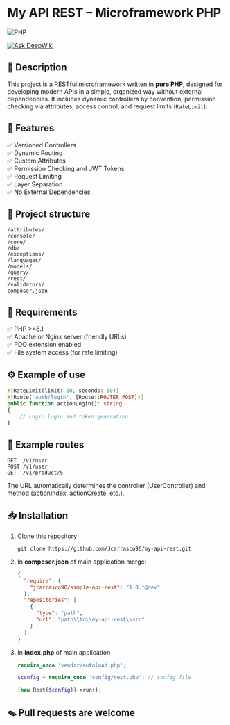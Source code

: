 # My API REST – Microframework PHP

![PHP](https://img.shields.io/static/v1?style=for-the-badge&message=PHP&color=777BB4&logo=php&logoColor=FFFFFF&label=)

[![Ask DeepWiki](https://deepwiki.com/badge.svg)](https://deepwiki.com/Jcarrasco96/my-api-rest)

## 📝 Description
This project is a RESTful microframework written in **pure PHP**, designed for developing modern APIs in a simple, organized way without external dependencies. It includes dynamic controllers by convention, permission checking via attributes, access control, and request limits (`RateLimit`).

## 🚀 Features
✅ Versioned Controllers  
✅ Dynamic Routing  
✅ Custom Attributes  
✅ Permission Checking and JWT Tokens  
✅ Request Limiting  
✅ Layer Separation  
✅ No External Dependencies

## 📁 Project structure
```text
/attributes/
/console/
/core/
/db/
/exceptions/
/languages/
/models/
/query/
/rest/
/validators/
composer.json
```

## 🔧 Requirements
✅ PHP >=8.1  
✅ Apache or Nginx server (friendly URLs)  
✅ PDO extension enabled  
✅ File system access (for rate limiting)  

## ⚙️ Example of use
```php
#[RateLimit(limit: 10, seconds: 60)]
#[Route('auth/login', [Route::ROUTER_POST])]
public function actionLogin(): string
{
    // Login logic and token generation
}
```

## 📡 Example routes
```text
GET  /v1/user
POST /v1/user
GET  /v1/product/5
```
The URL automatically determines the controller (UserController) and method (actionIndex, actionCreate, etc.).

## 📥 Installation
1. Clone this repository
    ```text
    git clone https://github.com/Jcarrasco96/my-api-rest.git
    ```
2. In **composer.json** of main application merge:
    ```json
    {
      "require": {
        "jcarrasco96/simple-api-rest": "1.0.*@dev"
      },
      "repositories": [
        {
          "type": "path",
          "url": "path\\to\\my-api-rest\\src"
        }
      ]
    }
    ```
3. In **index.php** of main application
   ```php
   require_once 'vendor/autoload.php';
   
   $config = require_once 'config/rest.php'; // config file
   
   (new Rest($config))->run();
   ```

## 🪤 Pull requests are welcome
